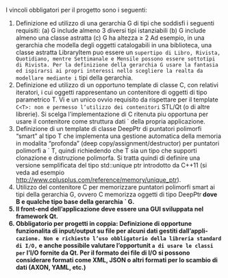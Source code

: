 I vincoli obbligatori per il progetto sono i seguenti:
1. Definizione ed utilizzo di una gerarchia G di tipi che soddisfi i seguenti requisiti:
(a) G include almeno 3 diversi tipi istanziabili
(b) G include almeno una classe astratta
(c) G ha altezza ≥ 2
Ad esempio, in una gerarchia che modella degli oggetti catalogabili in una biblioteca, una classe astratta LibraryItem puo essere un `
supertipo di Libro, Rivista, Quotidiano, mentre Settimanale e Mensile possono essere sottotipi di Rivista.
Per la definizione della gerarchia G usare la fantasia ed ispirarsi ai propri interessi nello scegliere la realta da modellare mediante i `
tipi della gerarchia.
2. Definizione ed utilizzo di un opportuno template di classe C<T>, con relativi iteratori, i cui oggetti rappresentano un contenitore di
oggetti di tipo parametrico T. Vi e un unico ovvio requisito da rispettare per il template ` C<T>: non e permesso l’utilizzo dei contenitori `
STL/Qt (o di altre librerie). Si scelga l’implementazione di C<T> ritenuta piu opportuna per usare il contenitore come struttura dati `
della propria applicazione.
3. Definizione di un template di classe DeepPtr<T> di puntatori polimorfi “smart” al tipo T che implementa una gestione automatica della memoria in modalita “profonda” (deep copy/assignment/destructor) per puntatori polimorfi a ` T, quindi richiedendo che T sia un tipo
che supporti clonazione e distruzione polimorfa. Si tratta quindi di definire una versione semplificata del tipo std::unique ptr<T>
introdotto da C++11 (si veda ad esempio http://www.cplusplus.com/reference/memory/unique_ptr).
4. Utilizzo del contenitore C<T> per memorizzare puntatori polimorfi smart ai tipi della gerarchia G, ovvero C memorizza oggetti di tipo
DeepPtr<B> dove B e qualche tipo base della gerarchia ` G.
5. Il front-end dell’applicazione deve essere una GUI sviluppata nel framework Qt.
6. Obbligatorio per progetti in coppia: Definizione di opportune funzionalita di input/output su file per alcuni dati gestiti dall’appli- `
cazione. Non e richiesto l’uso obbligatorio della libreria standard di I/O, ` e anche possibile valutare l’opportunit ` a di usare le classi per `
l’I/O fornite da Qt. Per il formato dei file di I/O si possono considerare formati come XML, JSON o altri formati per lo scambio di
dati (AXON, YAML, etc.)
